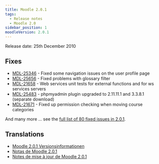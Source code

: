 ```yaml
---
title: Moodle 2.0.1
tags:
  - Release notes
  - Moodle 2.0
sidebar_position: 1
moodleVersion: 2.0.1
---
```

Release date: 25th December 2010

## Fixes

- [MDL-25346](https://moodle.atlassian.net/browse/MDL-25346) - Fixed some navigation issues on the user profile page
- [MDL-25656](https://moodle.atlassian.net/browse/MDL-25656) - Fixed problems with glossary filter
- [MDL-21658](https://moodle.atlassian.net/browse/MDL-21658) - Web services unit tests for external functions and for ws services servers
- [MDL-25483](https://moodle.atlassian.net/browse/MDL-25483) - phpmyadmin plugin upgraded to 2.11.11.1 and 3.3.8.1 (separate download)
- [MDL-21671](https://moodle.atlassian.net/browse/MDL-21671) - Fixed up permission checking when moving course categories

And many more ... see the [full list of 80 fixed issues in 2.0.1](http://moodle.atlassian.net/secure/IssueNavigator!executeAdvanced.jspa?jqlQuery=project+%3D+mdl+and+resolution+%3D+fixed+AND+fixVersion+in+%28%222.0.1%22%29).

## Translations

- [Moodle 2.0.1 Versionsinformationen](https://docs.moodle.org/de/Moodle_2.0.1_Versionsinformationen)
- [Notas de Moodle 2.0.1](https://docs.moodle.org/es/Notas_de_Moodle_2.0.1)
- [Notes de mise à jour de Moodle 2.0.1](https://docs.moodle.org/fr/Notes_de_mise_à_jour_de_Moodle_2.0.1)
